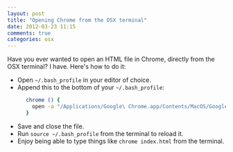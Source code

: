 ```yaml
---
layout: post
title: "Opening Chrome from the OSX terminal"
date: 2012-03-23 11:15
comments: true
categories: osx
---
```


Have you ever wanted to open an HTML file in Chrome, directly from the OSX terminal? I have. Here's how to do it:

* Open `~/.bash_profile` in your editor of choice.
* Append this to the bottom of your `~/.bash_profile`:

``` bash .bash_profile
      chrome () {
        open -a "/Applications/Google\ Chrome.app/Contents/MacOS/Google\ Chrome" "$1"
      }
```

* Save and close the file.
* Run `source ~/.bash_profile` from the terminal to reload it.
* Enjoy being able to type things like `chrome index.html` from the terminal.

